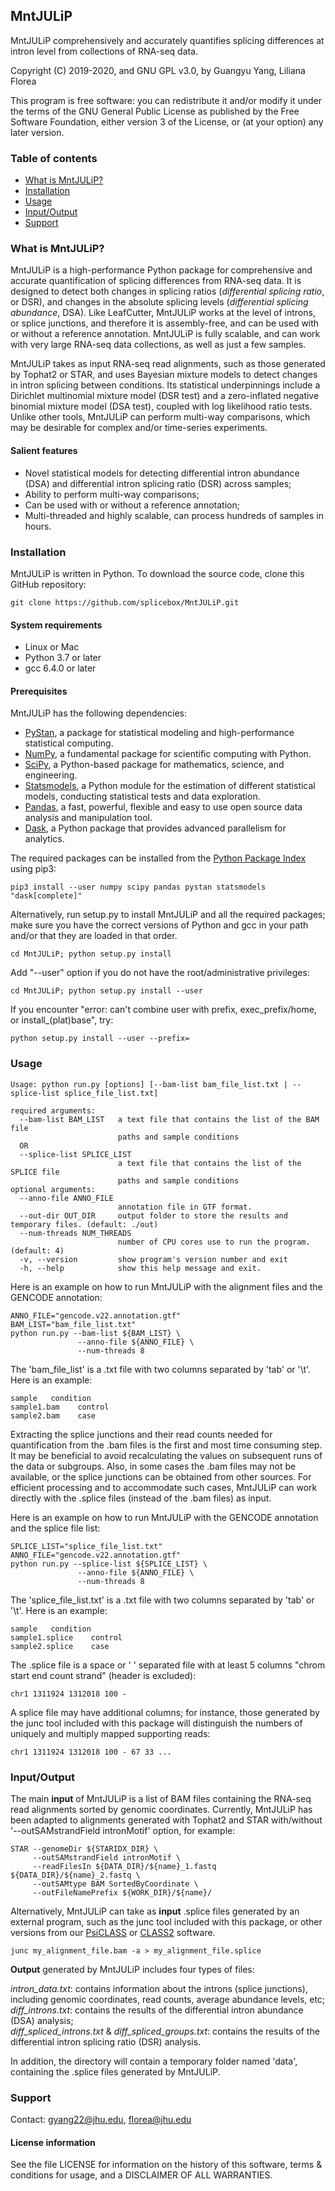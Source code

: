 ## MntJULiP ##

MntJULiP comprehensively and accurately quantifies splicing differences at intron level from collections of RNA-seq data. 

Copyright (C) 2019-2020, and GNU GPL v3.0, by Guangyu Yang, Liliana Florea

This program is free software: you can redistribute it and/or modify it under the terms of the GNU General Public License as published by the Free Software Foundation, either version 3 of the License, or (at your option) any later version.  

### <a name="table-of-contents"></a> Table of contents
- [What is MntJULiP?](#what-is-mntjulip)
- [Installation](#installation)
- [Usage](#usage)
- [Input/Output](#inputoutput)
- [Support](#support)

### <a name="what-is-mntjulip"></a> What is MntJULiP?
MntJULiP is a high-performance Python package for comprehensive and accurate quantification of splicing differences from RNA-seq data. It is designed to detect both changes in splicing ratios (*differential splicing ratio*, or DSR), and changes in the absolute splicing levels (*differential splicing abundance*, DSA). Like LeafCutter, MntJULiP works at the level of introns, or splice junctions, and therefore it is assembly-free, and can be used with or without a reference annotation. MntJULiP is fully scalable, and can work with very large RNA-seq data collections, as well as just a few samples.


MntJULiP takes as input RNA-seq read alignments, such as those generated by Tophat2 or STAR, and uses Bayesian mixture models to detect changes in intron splicing between conditions. Its statistical underpinnings include a Dirichlet multinomial mixture model (DSR test) and a zero-inflated negative binomial mixture model (DSA test), coupled with log likelihood ratio tests. Unlike other tools, MntJULiP can perform multi-way comparisons, which may be desirable for complex and/or time-series experiments.

#### Salient features  
- Novel statistical models for detecting differential intron abundance (DSA) and differential intron splicing ratio (DSR) across samples;
- Ability to perform multi-way comparisons;  
- Can be used with or without a reference annotation;  
- Multi-threaded and highly scalable, can process hundreds of samples in hours.

### <a name="installation"></a> Installation
MntJULiP is written in Python. To download the source code, clone this GitHub repository:

```
git clone https://github.com/splicebox/MntJULiP.git
```

#### System requirements
* Linux or Mac  
* Python 3.7 or later
* gcc 6.4.0 or later

#### Prerequisites
MntJULiP has the following dependencies:
* [PyStan](https://pystan.readthedocs.io/), a package for statistical modeling and high-performance statistical computing.  
* [NumPy](https://numpy.org/), a fundamental package for scientific computing with Python.    
* [SciPy](https://www.scipy.org/), a Python-based package for mathematics, science, and engineering.  
* [Statsmodels](https://www.statsmodels.org/), a Python module for the estimation of different statistical models, conducting statistical tests and data exploration.  
* [Pandas](https://pandas.pydata.org/), a fast, powerful, flexible and easy to use open source data analysis and manipulation tool.  
* [Dask](https://dask.org/), a Python package that provides advanced parallelism for analytics.  

The required packages can be installed from the [Python Package Index](https://pypi.org/) using pip3:
```
pip3 install --user numpy scipy pandas pystan statsmodels "dask[complete]"
```

Alternatively, run setup.py to install MntJULiP and all the required packages; make sure you have the correct versions of Python and gcc in your path and/or that they are loaded in that order. 
```
cd MntJULiP; python setup.py install
```
Add "--user" option if you do not have the root/administrative privileges:
```
cd MntJULiP; python setup.py install --user
```
If you encounter "error: can't combine user with prefix, exec_prefix/home, or install_(plat)base", try:
```
python setup.py install --user --prefix=
```

### <a name="usage"></a> Usage
```
Usage: python run.py [options] [--bam-list bam_file_list.txt | --splice-list splice_file_list.txt]

required arguments:
  --bam-list BAM_LIST   a text file that contains the list of the BAM file
                        paths and sample conditions
  OR
  --splice-list SPLICE_LIST
                        a text file that contains the list of the SPLICE file
                        paths and sample conditions
optional arguments:
  --anno-file ANNO_FILE
                        annotation file in GTF format.
  --out-dir OUT_DIR     output folder to store the results and temporary files. (default: ./out)
  --num-threads NUM_THREADS
                        number of CPU cores use to run the program. (default: 4)
  -v, --version         show program's version number and exit
  -h, --help            show this help message and exit.
```

Here is an example on how to run MntJULiP with the alignment files and the GENCODE annotation:
```
ANNO_FILE="gencode.v22.annotation.gtf"
BAM_LIST="bam_file_list.txt"
python run.py --bam-list ${BAM_LIST} \
               --anno-file ${ANNO_FILE} \
               --num-threads 8           
```

The 'bam_file_list' is a .txt file with two columns separated by 'tab' or '\t'. Here is an example:
```
sample   condition
sample1.bam    control
sample2.bam    case
```

Extracting the splice junctions and their read counts needed for quantification from the .bam files is the first and most time consuming step. It may be beneficial to avoid recalculating the values on subsequent runs of the data or subgroups. Also, in some cases the .bam files may not be available, or the splice junctions can be obtained from other sources. For efficient processing and to accommodate such cases, MntJULiP can work directly with the .splice files (instead of the .bam files) as input.

Here is an example on how to run MntJULiP with the GENCODE annotation and the splice file list:
```
SPLICE_LIST="splice_file_list.txt"
ANNO_FILE="gencode.v22.annotation.gtf"
python run.py --splice-list ${SPLICE_LIST} \
               --anno-file ${ANNO_FILE} \
               --num-threads 8 
```
The 'splice_file_list.txt' is a .txt file with two columns separated by 'tab' or '\t'. Here is an example:
```
sample   condition
sample1.splice    control
sample2.splice    case
```
The .splice file is a space or ' ' separated file with at least 5 columns "chrom start end count strand" (header is excluded):
```
chr1 1311924 1312018 100 -
```
A splice file may have additional columns; for instance, those generated by the junc tool included with this package will distinguish the numbers of uniquely and multiply mapped supporting reads:
```
chr1 1311924 1312018 100 - 67 33 ...
```

### <a name="inputoutput"></a> Input/Output
The main **input** of MntJULiP is a list of BAM files containing the RNA-seq read alignments sorted by genomic coordinates. Currently, MntJULiP has been adapted to alignments generated with Tophat2 and STAR with/without '--outSAMstrandField intronMotif' option, for example:
```
STAR --genomeDir ${STARIDX_DIR} \
     --outSAMstrandField intronMotif \
     --readFilesIn ${DATA_DIR}/${name}_1.fastq ${DATA_DIR}/${name}_2.fastq \
     --outSAMtype BAM SortedByCoordinate \
     --outFileNamePrefix ${WORK_DIR}/${name}/
```

Alternatively, MntJULiP can take as **input** .splice files generated by an external program, such as the junc tool included with this package, or other versions from our [PsiCLASS](https://github.com/splicebox/PsiCLASS) or [CLASS2](https://sourceforge.net/p/splicebox/wiki/Home/) software.
```
junc my_alignment_file.bam -a > my_alignment_file.splice
```

**Output** generated by MntJULiP includes four types of files:

*intron_data.txt*: contains information about the introns (splice junctions), including genomic coordinates, read counts, average abundance levels, etc;  
*diff_introns.txt*: contains the results of the differential intron abundance (DSA) analysis;  
*diff_spliced_introns.txt* & *diff_spliced_groups.txt*: contains the results of the differential intron splicing ratio (DSR) analysis.  

In addition, the directory will contain a temporary folder named 'data', containing the .splice files generated by MntJULiP.

### <a name="support"></a> Support
Contact: gyang22@jhu.edu, florea@jhu.edu  

#### License information
See the file LICENSE for information on the history of this software, terms
& conditions for usage, and a DISCLAIMER OF ALL WARRANTIES.
